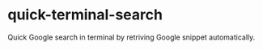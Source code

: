# quick-terminal-search
Quick Google search in terminal by retriving Google snippet automatically. 
